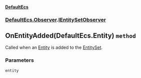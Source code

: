 #### [DefaultEcs](./DefaultEcs.md 'DefaultEcs')
### [DefaultEcs.Observer](./DefaultEcs.md#DefaultEcs-Observer 'DefaultEcs.Observer').[IEntitySetObserver](./DefaultEcs-Observer-IEntitySetObserver.md 'DefaultEcs.Observer.IEntitySetObserver')
## OnEntityAdded(DefaultEcs.Entity) `method`
Called when an [Entity](./DefaultEcs-Entity.md 'DefaultEcs.Entity') is added to the [EntitySet](./DefaultEcs-EntitySet.md 'DefaultEcs.EntitySet').
### Parameters

<a name='DefaultEcs-Observer-IEntitySetObserver-OnEntityAdded(DefaultEcs-Entity)-entity'></a>
`entity`


